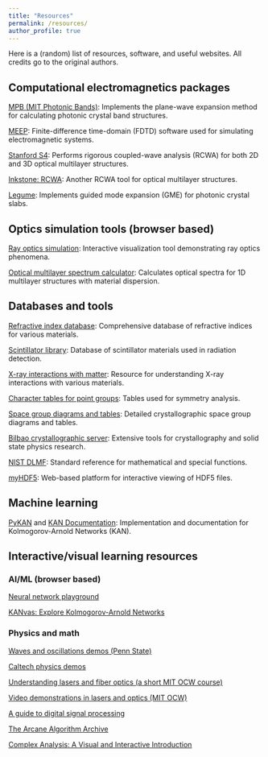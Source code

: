 ```yaml
---
title: "Resources"
permalink: /resources/
author_profile: true
---
```


Here is a (random) list of resources, software, and useful websites. All credits go to the original authors.

## Computational electromagnetics packages
[MPB (MIT Photonic Bands)](https://mpb.readthedocs.io/en/stable/): Implements the plane-wave expansion method for calculating photonic crystal band structures.

[MEEP](https://meep.readthedocs.io/en/latest/): Finite-difference time-domain (FDTD) software used for simulating electromagnetic systems.

[Stanford S4](https://web.stanford.edu/group/fan/S4/): Performs rigorous coupled-wave analysis (RCWA) for both 2D and 3D optical multilayer structures.

[Inkstone: RCWA](https://github.com/alexysong/inkstone): Another RCWA tool for optical multilayer structures.

[Legume](https://github.com/fancompute/legume): Implements guided mode expansion (GME) for photonic crystal slabs.

## Optics simulation tools (browser based)
[Ray optics simulation](https://phydemo.app/ray-optics/): Interactive visualization tool demonstrating ray optics phenomena.

[Optical multilayer spectrum calculator](https://www.filmetrics.com/reflectance-calculator): Calculates optical spectra for 1D multilayer structures with material dispersion.

## Databases and tools

[Refractive index database](https://refractiveindex.info/): Comprehensive database of refractive indices for various materials.

[Scintillator library](https://scintillator.lbl.gov/): Database of scintillator materials used in radiation detection.

[X-ray interactions with matter](https://henke.lbl.gov/optical_constants/): Resource for understanding X-ray interactions with various materials.

[Character tables for point groups](http://symmetry.jacobs-university.de/): Tables used for symmetry analysis.

[Space group diagrams and tables](http://img.chem.ucl.ac.uk/sgp/large/sgp.htm): Detailed crystallographic space group diagrams and tables.

[Bilbao crystallographic server](https://www.cryst.ehu.es/): Extensive tools for crystallography and solid state physics research.

[NIST DLMF](https://dlmf.nist.gov/): Standard reference for mathematical and special functions.

[myHDF5](https://myhdf5.hdfgroup.org/help): Web-based platform for interactive viewing of HDF5 files.

## Machine learning
[PyKAN](https://github.com/KindXiaoming/pykan) and [KAN Documentation](https://kindxiaoming.github.io/pykan/): Implementation and documentation for Kolmogorov-Arnold Networks (KAN).

## Interactive/visual learning resources
### AI/ML (browser based)
[Neural network playground](https://playground.tensorflow.org/)

[KANvas: Explore Kolmogorov-Arnold Networks](https://kanvas.deepverse.tech/#/kan)

### Physics and math
[Waves and oscillations demos (Penn State)](https://www.acs.psu.edu/drussell/demos.html)

[Caltech physics demos](https://www.physicsdemos.caltech.edu/)

[Understanding lasers and fiber optics (a short MIT OCW course)](https://ocw.mit.edu/courses/res-6-005-understanding-lasers-and-fiberoptics-spring-2008/resources/laser-fundamentals-i/)

[Video demonstrations in lasers and optics (MIT OCW)](https://ocw.mit.edu/courses/res-6-006-video-demonstrations-in-lasers-and-optics-spring-2008/pages/demonstrations-in-physical-optics/)

[A guide to digital signal processing](https://pysdr.org/index.html)

[The Arcane Algorithm Archive](https://www.algorithm-archive.org/)

[Complex Analysis: A Visual and Interactive Introduction](https://complex-analysis.com/)

